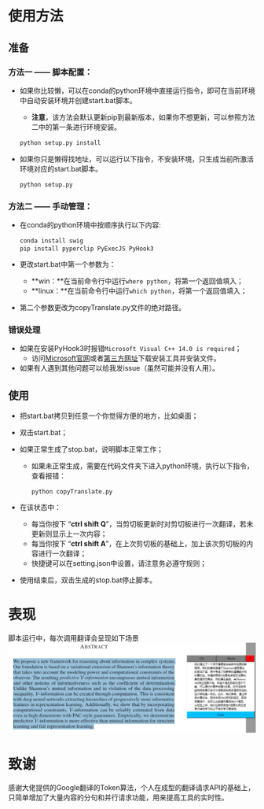 # 使用方法

## 准备

### 方法一 —— 脚本配置：
- 如果你比较懒，可以在conda的python环境中直接运行指令，即可在当前环境中自动安装环境并创建start.bat脚本。
  
  - **注意**，该方法会默认更新pip到最新版本，如果你不想更新，可以参照方法二中的第一条进行环境安装。
  
  ```python
  python setup.py install
  ```
  
- 如果你只是懒得找地址，可以运行以下指令，不安装环境，只生成当前所激活环境对应的start.bat脚本。
  ```python
  python setup.py
  ```

### 方法二 —— 手动管理：
- 在conda的python环境中按顺序执行以下内容:
  ```shell
  conda install swig
  pip install pyperclip PyExecJS PyHook3
  ```
  
- 更改start.bat中第一个参数为：

  - **win：**在当前命令行中运行`where python`，将第一个返回值填入；
  - **linux：**在当前命令行中运行`which python`，将第一个返回值填入；

- 第二个参数更改为copyTranslate.py文件的绝对路径。

### 错误处理
- 如果在安装PyHook3时报错`Microsoft Visual C++ 14.0 is required`；
  - 访问[Microsoft官网](https://visualstudio.microsoft.com/visual-cpp-build-tools/)或者[第三方网址](https://474b.com/file/1445568-239446865 )下载安装工具并安装文件。
- 如果有人遇到其他问题可以给我发issue（虽然可能并没有人用）。
## 使用

- 把start.bat拷贝到任意一个你觉得方便的地方，比如桌面；

- 双击start.bat；

- 如果正常生成了stop.bat，说明脚本正常工作；

  - 如果未正常生成，需要在代码文件夹下进入python环境，执行以下指令，查看报错：

    ```shell
    python copyTranslate.py
    ```

- 在该状态中：
  - 每当你按下 “**ctrl shift Q**”，当剪切板更新时对剪切板进行一次翻译，若未更新则显示上一次内容；
  - 每当你按下 “**ctrl shift A**”，在上次剪切板的基础上，加上该次剪切板的内容进行一次翻译；
  - 快捷键可以在setting.json中设置，请注意务必遵守规则；

- 使用结束后，双击生成的stop.bat停止脚本。

# 表现

脚本运行中，每次调用翻译会呈现如下场景
 ![show](./show.png)  

# 致谢

感谢大佬提供的Google翻译的Token算法，个人在成型的翻译请求API的基础上，只简单增加了大量内容的分句和并行请求功能，用来提高工具的实时性。
